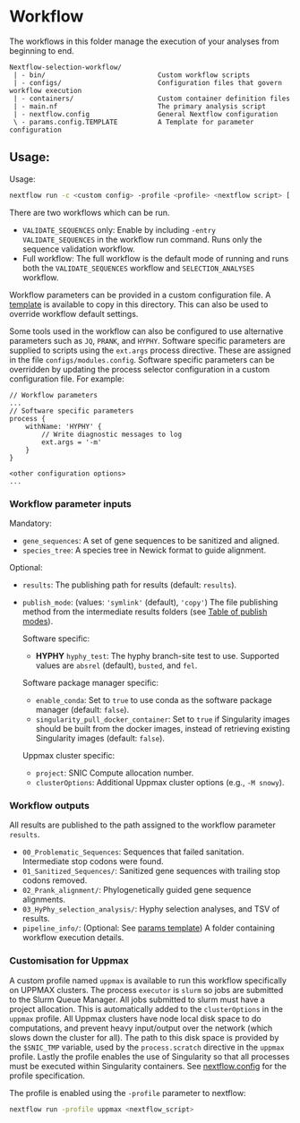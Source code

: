 # Workflow

The workflows in this folder manage the execution of your analyses
from beginning to end.

```
Nextflow-selection-workflow/
 | - bin/                            Custom workflow scripts
 | - configs/                        Configuration files that govern workflow execution
 | - containers/                     Custom container definition files
 | - main.nf                         The primary analysis script
 | - nextflow.config                 General Nextflow configuration
 \ - params.config.TEMPLATE          A Template for parameter configuration
```

## Usage:

Usage:
```bash
nextflow run -c <custom config> -profile <profile> <nextflow script> [ -entry VALIDATE_SEQUENCES ]
```

There are two workflows which can be run.
- `VALIDATE_SEQUENCES` only: Enable by including `-entry VALIDATE_SEQUENCES` in the workflow run command. Runs only the sequence validation workflow.
- Full workflow: The full workflow is the default mode of running and runs both the `VALIDATE_SEQUENCES` workflow and `SELECTION_ANALYSES` workflow.

Workflow parameters can be provided in a custom configuration file.
A [template](params.config.TEMPLATE) is available to copy in this directory.
This can also be used to override workflow default settings.

Some tools used in the workflow can also be configured to use
alternative parameters such as `JQ`, `PRANK`, and `HYPHY`. Software
specific parameters are supplied to scripts using the `ext.args`
process directive. These are assigned in the file
`configs/modules.config`. Software specific parameters can be
overridden by updating the process selector configuration in a
custom configuration file. For example:

```
// Workflow parameters
...
// Software specific parameters
process {
    withName: 'HYPHY' {
        // Write diagnostic messages to log
        ext.args = '-m'
    }
}

<other configuration options>
...
```

### Workflow parameter inputs

Mandatory:

- `gene_sequences`: A set of gene sequences to be sanitized and aligned.
- `species_tree`: A species tree in Newick format to guide alignment.

Optional:

- `results`: The publishing path for results (default: `results`).
- `publish_mode`: (values: `'symlink'` (default), `'copy'`) The file
publishing method from the intermediate results folders
(see [Table of publish modes](https://www.nextflow.io/docs/latest/process.html#publishdir)).

    Software specific:
    - **HYPHY** `hyphy_test`: The hyphy branch-site test to use.
    Supported values are `absrel` (default), `busted`, and `fel`.

    Software package manager specific:
    - `enable_conda`: Set to `true` to use conda as the software package manager (default: `false`).
    - `singularity_pull_docker_container`: Set to `true` if Singularity images should be
    built from the docker images, instead of retrieving existing Singularity images (default: `false`).

    Uppmax cluster specific:
    - `project`: SNIC Compute allocation number.
    - `clusterOptions`: Additional Uppmax cluster options (e.g., `-M snowy`).

### Workflow outputs

All results are published to the path assigned to the workflow parameter `results`.

- `00_Problematic_Sequences`: Sequences that failed sanitation. Intermediate stop codons were found.
- `01_Sanitized_Sequences/`: Sanitized gene sequences with trailing stop
codons removed.
- `02_Prank_alignment/`: Phylogenetically guided gene sequence alignments.
- `03_HyPhy_selection_analysis/`: Hyphy selection analyses, and TSV of results.
- `pipeline_info/`: (Optional: See
[params template](params.config.TEMPLATE))
A folder containing workflow execution details.

### Customisation for Uppmax

A custom profile named `uppmax` is available to run this workflow specifically
on UPPMAX clusters. The process `executor` is `slurm` so jobs are
submitted to the Slurm Queue Manager. All jobs submitted to slurm
must have a project allocation. This is automatically added to the `clusterOptions`
in the `uppmax` profile. All Uppmax clusters have node local disk space to do
computations, and prevent heavy input/output over the network (which
slows down the cluster for all).
The path to this disk space is provided by the `$SNIC_TMP` variable, used by
the `process.scratch` directive in the `uppmax` profile. Lastly
the profile enables the use of Singularity so that all processes must be
executed within Singularity containers. See [nextflow.config](nextflow.config)
for the profile specification.

The profile is enabled using the `-profile` parameter to nextflow:
```bash
nextflow run -profile uppmax <nextflow_script>
```
